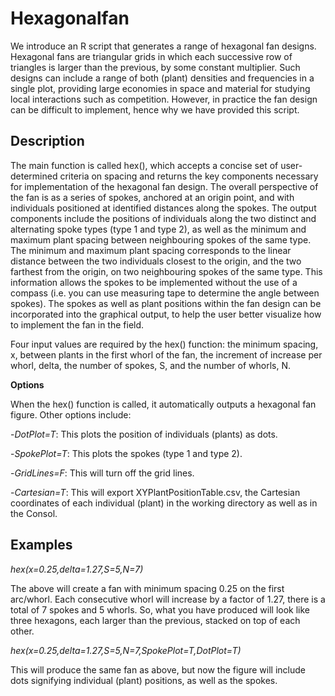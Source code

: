 # Hexagonalfan

We introduce an R script that generates a range of hexagonal fan designs. Hexagonal fans are triangular grids in which each successive row of triangles is larger than the previous, by some constant multiplier. Such designs can include a range of both (plant) densities and frequencies in a single plot, providing large economies in space and material for studying local interactions such as competition. However, in practice the fan design can be difficult to implement, hence why we have provided this script. 

## Description 

The main function is called hex(), which accepts a concise set of user-determined criteria on spacing and returns the key components necessary for implementation of the hexagonal fan design. The overall perspective of the fan is as a series of spokes, anchored at an origin point, and with individuals positioned at identified distances along the spokes. The output components include the positions of individuals along the two distinct and alternating spoke types (type 1 and type 2), as well as the minimum and maximum plant spacing between neighbouring spokes of the same type. The minimum and maximum plant spacing corresponds to the linear distance between the two individuals closest to the origin, and the two farthest from the origin, on two neighbouring spokes of the same type. This information allows the spokes to be implemented without the use of a compass (i.e. you can use measuring tape to determine the angle between spokes). The spokes as well as plant positions within the fan design can be incorporated into the graphical output, to help the user better visualize how to implement the fan in the field. 

Four input values are required by the hex() function: the minimum spacing, x, between plants in the first whorl of the fan, the increment of increase per whorl, delta, the number of spokes, S, and the number of whorls, N.

**Options**

When the hex() function is called, it automatically outputs a hexagonal fan figure. Other options include:

-*DotPlot=T*: This plots the position of individuals (plants) as dots. 

-*SpokePlot=T*: This plots the spokes (type 1 and type 2).

-*GridLines=F*: This will turn off the grid lines. 

-*Cartesian=T*: This will export XYPlantPositionTable.csv, the Cartesian coordinates of each individual (plant) in the working directory as well as in the Consol. 

## Examples

*hex(x=0.25,delta=1.27,S=5,N=7)* 

The above will create a fan with minimum spacing 0.25 on the first arc/whorl. Each consecutive whorl will increase by a factor of 1.27, there is a total of 7 spokes and 5 whorls. So, what you have produced will look like three hexagons, each larger than the previous, stacked on top of each other. 

*hex(x=0.25,delta=1.27,S=5,N=7,SpokePlot=T,DotPlot=T)*

This will produce the same fan as above, but now the figure will include dots signifying individual (plant) positions, as well as the spokes. 

